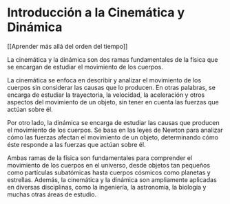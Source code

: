 # Introducción a la Cinemática y Dinámica

[[Aprender más allá del orden del tiempo]]

La cinemática y la dinámica son dos ramas fundamentales de la física que se encargan de estudiar el movimiento de los cuerpos. 

La cinemática se enfoca en describir y analizar el movimiento de los cuerpos sin considerar las causas que lo producen. En otras palabras, se encarga de estudiar la trayectoria, la velocidad, la aceleración y otros aspectos del movimiento de un objeto, sin tener en cuenta las fuerzas que actúan sobre él.

Por otro lado, la dinámica se encarga de estudiar las causas que producen el movimiento de los cuerpos. Se basa en las leyes de Newton para analizar cómo las fuerzas afectan el movimiento de un objeto, determinando cómo éste responde a las fuerzas que actúan sobre él.

Ambas ramas de la física son fundamentales para comprender el movimiento de los cuerpos en el universo, desde objetos tan pequeños como partículas subatómicas hasta cuerpos cósmicos como planetas y estrellas. Además, la cinemática y la dinámica son ampliamente aplicadas en diversas disciplinas, como la ingeniería, la astronomía, la biología y muchas otras áreas de estudio.

